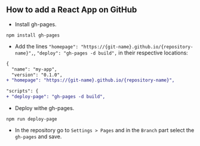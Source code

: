 ## How to add a React App on GitHub

* Install gh-pages. 
```console
npm install gh-pages
```
* Add the lines ```"homepage": "https://{git-name}.github.io/{repository-name}",```, ```"deploy": "gh-pages -d build",``` in their respective locations:
```diff
{
  "name": "my-app",
  "version": "0.1.0",
+ "homepage": "https://{git-name}.github.io/{repository-name}",
```
```diff
"scripts": {
+ "deploy-page": "gh-pages -d build",
```
* Deploy withe gh-pages.
```console
npm run deploy-page
```
* In the repository go to `Settings > Pages` and in the `Branch` part select the `gh-pages` and save.

